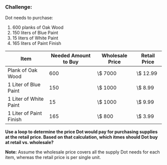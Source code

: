 ### Challenge:

Dot needs to purchase:
1. 600 planks of Oak Wood
2. 150 liters of Blue Paint
3. 15 liters of White Paint
4. 165 liters of Paint Finish

| Item                    | Needed Amount to Buy | Wholesale Price | Retail Price |
|-------------------------|----------------------|-----------------|--------------|
| Plank of Oak Wood       | 600                  | \\$ 7000           | \\$ 12.99       |
| 1 Liter of Blue Paint  | 150                  | \\$ 1000           | \\$ 8.99        |
| 1 Liter of White Paint  | 15                   | \\$ 1000           | \\$ 9.99        |
| 1 Liter of Paint Finish | 165                  | \\$ 800            | \\$ 3.99        |

**Use a loop to determine the price Dot would pay for purchasing supplies at the retail price. Based on that calculation, which itmes should Dot buy at retail vs. wholesale?**

**Note:** Assume the wholesale price covers all the supply Dot needs for each item, whereas the retail price is per single unit.